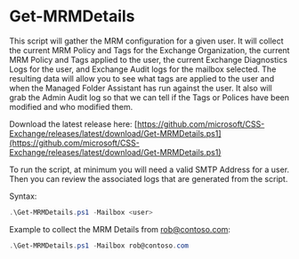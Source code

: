 # Get-MRMDetails

This script will gather the MRM configuration for a given user. It will collect the current MRM Policy and Tags for the Exchange Organization, the current MRM Policy and Tags applied to the user, the current Exchange Diagnostics Logs for the user, and Exchange Audit logs for the mailbox selected.  The resulting data will allow you to see what tags are applied to the user and when the Managed Folder Assistant has run against the user. It also will grab the Admin Audit log so that we can tell if the Tags or Polices have been modified and who modified them.

Download the latest release here: [https://github.com/microsoft/CSS-Exchange/releases/latest/download/Get-MRMDetails.ps1](https://github.com/microsoft/CSS-Exchange/releases/latest/download/Get-MRMDetails.ps1)

To run the script, at minimum you will need a valid SMTP Address for a user. Then you can review the associated logs that are generated from the script.

Syntax:

```PowerShell
.\Get-MRMDetails.ps1 -Mailbox <user>
```

Example to collect the MRM Details from rob@contoso.com:

```PowerShell
.\Get-MRMDetails.ps1 -Mailbox rob@contoso.com
```
